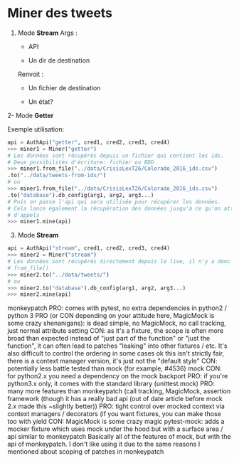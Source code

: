 # Miner des tweets

1. Mode **Stream**
   Args :
   
   - API
   
   - Un dir de destination
   
   Renvoit :
   
   - Un fichier de destination
   
   - Un état?

2- Mode **Getter**

Exemple utilisation: 

```py
api = AuthApi("getter", cred1, cred2, cred3, cred4)
>>> miner1 = Miner("getter")
# Les données sont récupérés depuis un fichier qui contient les ids.
# Deux possibilités d'écriture: fichier ou BDD
>>> miner1.from_file("../data/CrisisLexT26/Colorado_2016_ids.csv")
.to("../data/tweets-from-ids/")
# ou
>>> miner1.from_file("../data/CrisisLexT26/Colorado_2016_ids.csv")
.to("database").db_config(arg1, arg2, arg3...)
# Puis on passe l'api qui sera utilisée pour récupérer les données.
# Cela lance également la récupération des données jusqu'à ce qu'on atteigne la limite
# d'appels
>>> miner1.mine(api)
```

3. Mode **Stream**



```py
api = AuthApi("stream", cred1, cred2, cred3, cred4)
>>> miner2 = Miner("stream")
# Les données sont récupérés directement depuis le live, il n'y a donc pas de méthode
# from_file().
>>> miner2.to("../data/tweets/")
# ou 
>>> miner2.to("database").db_config(arg1, arg2, arg3...)
>>> miner2.mine(api)
```

monkeypatch
    PRO: comes with pytest, no extra dependencies in python2 / python 3
    PRO (or CON depending on your attitude here, MagicMock is some crazy shenanigans): is dead simple, no MagicMock, no call tracking, just normal attribute setting
    CON: as it's a fixture, the scope is often more broad than expected instead of "just part of the function" or "just the function", it can often lead to patches "leaking" into other fixtures / etc. It's also difficult to control the ordering in some cases
        ok this isn't strictly fair, there is a context manager version, it's just not the "default style"
    CON: potentially less battle tested than mock (for example, #4536)
mock
    CON: for python2.x you need a dependency on the mock backport
    PRO: if you're python3.x only, it comes with the standard library (unittest.mock)
    PRO: many more features than monkeypatch (call tracking, MagicMock, assertion framework (though it has a really bad api (out of date article before mock 2.x made this ~slightly better))
    PRO: tight control over mocked context via context managers / decorators (if you want fixtures, you can make those too with yield
    CON: MagicMock is some crazy magic
pytest-mock: adds a mocker fixture which uses mock under the hood but with a surface area / api similar to monkeypatch
    Basically all of the features of mock, but with the api of monkeypatch. I don't like using it due to the same reasons I mentioned about scoping of patches in monkeypatch
